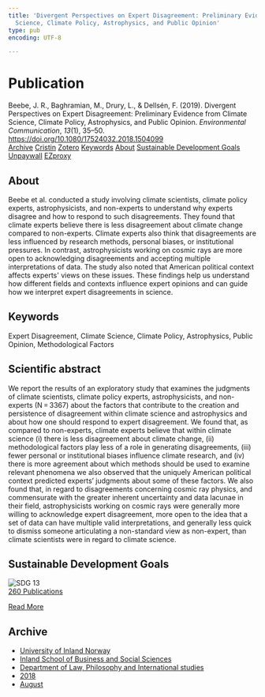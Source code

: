 ```yaml
---
title: 'Divergent Perspectives on Expert Disagreement: Preliminary Evidence from Climate
  Science, Climate Policy, Astrophysics, and Public Opinion'
type: pub
encoding: UTF-8

---
```

<h1>Publication</h1>
<article id="csl-bib-container-MSWUXMH2" class="csl-bib-container">
  <div class="csl-bib-body"> <div class="csl-entry">Beebe, J. R., Baghramian, M., Drury, L., &#38; Dellsén, F. (2019). Divergent Perspectives on Expert Disagreement: Preliminary Evidence from Climate Science, Climate Policy, Astrophysics, and Public Opinion. <i>Environmental Communication</i>, <i>13</i>(1), 35–50. <a href="https://doi.org/10.1080/17524032.2018.1504099">https://doi.org/10.1080/17524032.2018.1504099</a></div> </div>
  <div class="csl-bib-buttons">
    <a href="#taxonomy-article-MSWUXMH2" alt="archive" class="csl-bib-button">Archive</a>
    <a href="https://app.cristin.no/results/show.jsf?id=1600090" alt="Cristin" class="csl-bib-button">Cristin</a>
    <a href="http://zotero.org/groups/5881554/items/MSWUXMH2" alt="Zotero" class="csl-bib-button">Zotero</a>
    <a href="#keywords-article-MSWUXMH2" alt="keywords" class="csl-bib-button">Keywords</a>
    <a href="#about-article-MSWUXMH2" alt="about_pub" class="csl-bib-button">About</a>
    <a href="#sdg-article-MSWUXMH2" alt="sdg" class="csl-bib-button">Sustainable Development Goals</a>
    <a href="https://figshare.com/articles/journal_contribution/Divergent_Perspectives_on_Expert_Disagreement_Preliminary_Evidence_from_Climate_Science_Climate_Policy_Astrophysics_and_Public_Opinion/6973739/1/files/12792929.pdf" alt="Unpaywall" class="csl-bib-button">Unpaywall</a>
    <a href="https://figshare.com/articles/journal_contribution/Divergent_Perspectives_on_Expert_Disagreement_Preliminary_Evidence_from_Climate_Science_Climate_Policy_Astrophysics_and_Public_Opinion/6973739/1/files/12792929.pdf" alt="EZproxy" class="csl-bib-button">EZproxy</a>
  </div>
  <div id="csl-bib-meta-container-MSWUXMH2"></div>
</article>
<div id="csl-bib-meta-MSWUXMH2" class="csl-bib-meta">
  <article id="about-article-MSWUXMH2" class="about_pub-article">
    <h1>About</h1>
    Beebe et al. conducted a study involving climate scientists, climate policy experts, astrophysicists, and non-experts to understand why experts disagree and how to respond to such disagreements. They found that climate experts believe there is less disagreement about climate change compared to non-experts. Climate experts also think that disagreements are less influenced by research methods, personal biases, or institutional pressures. In contrast, astrophysicists working on cosmic rays are more open to acknowledging disagreements and accepting multiple interpretations of data. The study also noted that American political context affects experts' views on these issues. These findings help us understand how different fields and contexts influence expert opinions and can guide how we interpret expert disagreements in science.
  </article>
  <article id="keywords-article-MSWUXMH2" class="keywords-article">
    <h1>Keywords</h1>
    Expert Disagreement, Climate Science, Climate Policy, Astrophysics, Public Opinion, Methodological Factors
  </article>
  <article id="abstract-article-MSWUXMH2" class="abstract-article">
    <h1>Scientific abstract</h1>
    We report the results of an exploratory study that examines the judgments of climate scientists, climate policy experts, astrophysicists, and non-experts (N = 3367) about the factors that contribute to the creation and persistence of disagreement within climate science and astrophysics and about how one should respond to expert disagreement. We found that, as compared to non-experts, climate experts believe that within climate science (i) there is less disagreement about climate change, (ii) methodological factors play less of a role in generating disagreements, (iii) fewer personal or institutional biases influence climate research, and (iv) there is more agreement about which methods should be used to examine relevant phenomena we also observed that the uniquely American political context predicted experts’ judgments about some of these factors. We also found that, in regard to disagreements concerning cosmic ray physics, and commensurate with the greater inherent uncertainty and data lacunae in their field, astrophysicists working on cosmic rays were generally more willing to acknowledge expert disagreement, more open to the idea that a set of data can have multiple valid interpretations, and generally less quick to dismiss someone articulating a non-standard view as non-expert, than climate scientists were in regard to climate science.
  </article>
  <article id="sdg-article-MSWUXMH2" class="sdg-article">
    <h1>Sustainable Development Goals</h1>
    <div class="sdg-container"><div id="sdg13" class="sdg">
        <img src="{{< params subfolder >}}images/sdg/sdg13_en.png" class="image" alt="SDG 13">
        <div class="sdg-overlay">
          <a href="{{< params subfolder >}}en/archive/?sdg=13#archive" class="sdg-publication-count"><span>260</span> Publications</a>
          <p><a href="https://sdgs.un.org/goals/goal13" class="sdg-read-more">Read More</a></p>
        </div>
      </div></div>
  </article>
  <article id="taxonomy-article-MSWUXMH2" class="taxonomy-article">
    <h1>Archive</h1>
    <ul>
      <li><a href="{{< params subfolder >}}en/archive/?key=3DCRN523">University of Inland Norway</a></li>
      <li><a href="{{< params subfolder >}}en/archive/?key=DU8Q9LN9">Inland School of Business and Social Sciences</a></li>
      <li><a href="{{< params subfolder >}}en/archive/?key=ITYAG68H">Department of Law, Philosophy and International studies</a></li>
      <li><a href="{{< params subfolder >}}en/archive/?key=U76UGHNS">2018</a></li>
      <li><a href="{{< params subfolder >}}en/archive/?key=H3RENF6U">August</a></li>
    </ul>
  </article>
</div>
